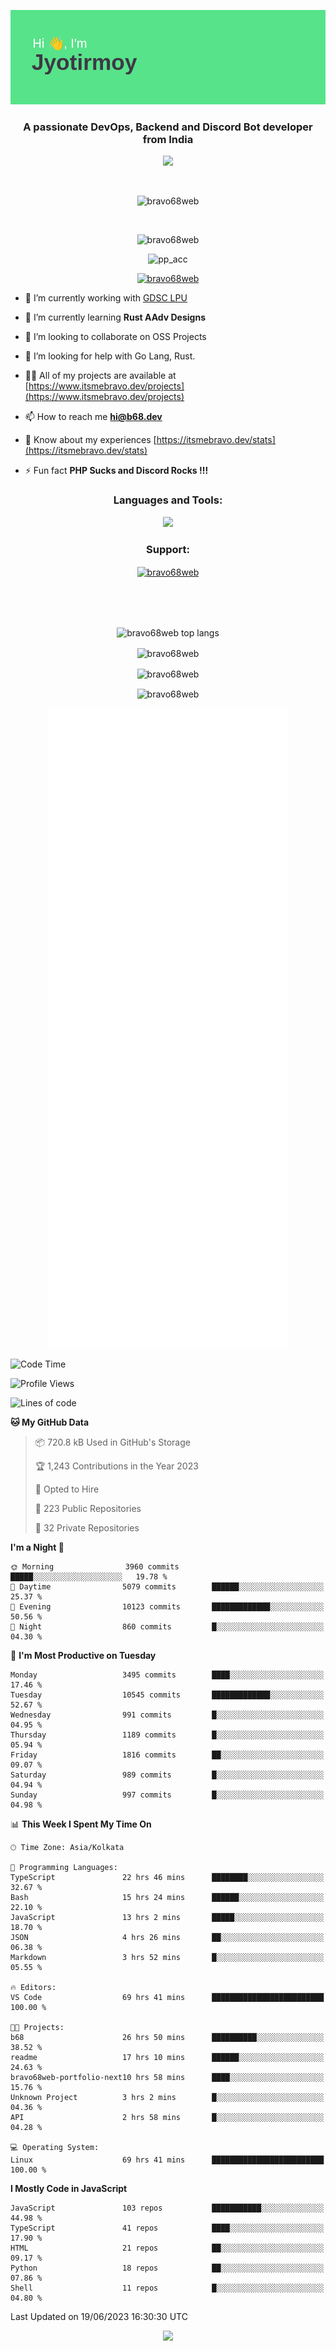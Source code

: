 <p align="center"><img src="header.png"></p>
<h3 align="center">A passionate DevOps, Backend and Discord Bot developer from India</h3>

<p align="center"><a href="https://discord.com/users/457039372009865226"><img src="https://lanyard-profile-readme.vercel.app/api/457039372009865226"></a></p>
                           
<br>
<p align="center"> <img src="https://komarev.com/ghpvc/?username=bravo68web&label=Profile%20views&color=0e75b6&style=flat" alt="bravo68web" /> </p>
<br>


<p align="center"><img src="https://github-profile-trophy.vercel.app/?username=bravo68web&theme=discord&column=3&row=2" alt="bravo68web" /> </p>
<p align="center"><img src="https://osu-embed.b68dev.xyz/pp_acc" alt="pp_acc" /> </p>

<p align="center"> <a href="https://twitter.com/bravo68web" target="blank"><img src="https://img.shields.io/twitter/follow/bravo68web?logo=twitter&style=for-the-badge" alt="bravo68web" /></a> </p>

- 🔭 I’m currently working with [GDSC LPU](https://gdsclpu.live/)

- 🌱 I’m currently learning **Rust AAdv Designs**

- 👯 I’m looking to collaborate on OSS Projects

- 🤝 I’m looking for help with Go Lang, Rust.

- 👨‍💻 All of my projects are available at [https://www.itsmebravo.dev/projects](https://www.itsmebravo.dev/projects)

<!-- - 💬 Ask me about **DF Techs** -->

- 📫 How to reach me **hi@b68.dev**

- 📄 Know about my experiences [https://itsmebravo.dev/stats](https://itsmebravo.dev/stats)

- ⚡ Fun fact **PHP Sucks and Discord Rocks !!!**

<h3 align="center">Languages and Tools:</h3>
<p align="center"> 
<img src="https://skillicons.dev/icons?i=aws,bash,c,cs,cpp,cloudflare,css,dart,devto,discord,bots,docker,electron,ember,emotion,express,fastapi,figma,firebase,flask,gcp,git,github,githubactions,go,gitlab,graphql,heroku,html,ai,ipfs,js,jest,linux,md,mastodon,mongodb,neovim,netlify,nextjs,nginx,nodejs,postgres,postman,powershell,py,react,redis,regex,replit,rocket,rust,sqlite,mysql,stackoverflow,styledcomponents,supabase,sentry,solidity,svg,tailwind,tauri,twitter,ts,unity,v,vercel,vim,vite,wasm,webpack,workers&perline=8&theme=dark" />
</p>

<h3 align="center">Support:</h3>
<p align="center"><a href="https://www.buymeacoffee.com/bravo68web"> <img align="center" src="https://cdn.buymeacoffee.com/buttons/v2/default-yellow.png" height="50" width="210" alt="bravo68web" /></a></p><br><br>
<br>

<p align="center"> <img align="center" src="https://github-readme-stats-sync.vercel.app/api/top-langs?username=bravo68web&count_private=true&show_icons=true&theme=radical&border_radius=10&&langs_count=10&layout=compact" alt="bravo68web top langs" /></p>

<p align="center"> <img align="center" src="https://github-readme-stats-sync.vercel.app/api?username=bravo68web&count_private=true&show_icons=true&theme=radical&border_radius=10" alt="bravo68web" /></p>

<p align="center"> <img align="center" src="https://github-readme-streak-stats.herokuapp.com?user=bravo68web&theme=dracula&hide_border=true" alt="bravo68web" /></p>

<p align="center"> <img align="center" src="https://github-readme-stats-sync.vercel.app/api/wakatime?username=bravo68web&count_private=true&show_icons=true&theme=aura_dark&border_radius=10&&langs_count=10&layout=compact&range=last_7_days" alt="bravo68web" /></p>

<p align="center"><img src="https://raw.githubusercontent.com/BRAVO68WEB/BRAVO68WEB/master/github-metrics.svg"></p>

<!--START_SECTION:waka-->
![Code Time](http://img.shields.io/badge/Code%20Time-4%2C939%20hrs%2058%20mins-blue)

![Profile Views](http://img.shields.io/badge/Profile%20Views-22-blue)

![Lines of code](https://img.shields.io/badge/From%20Hello%20World%20I%27ve%20Written-59.5%20million%20lines%20of%20code-blue)

**🐱 My GitHub Data** 

> 📦 720.8 kB Used in GitHub's Storage 
 > 
> 🏆 1,243 Contributions in the Year 2023
 > 
> 💼 Opted to Hire
 > 
> 📜 223 Public Repositories 
 > 
> 🔑 32 Private Repositories 
 > 
**I'm a Night 🦉** 

```text
🌞 Morning                3960 commits        █████░░░░░░░░░░░░░░░░░░░░   19.78 % 
🌆 Daytime                5079 commits        ██████░░░░░░░░░░░░░░░░░░░   25.37 % 
🌃 Evening                10123 commits       █████████████░░░░░░░░░░░░   50.56 % 
🌙 Night                  860 commits         █░░░░░░░░░░░░░░░░░░░░░░░░   04.30 % 
```
📅 **I'm Most Productive on Tuesday** 

```text
Monday                   3495 commits        ████░░░░░░░░░░░░░░░░░░░░░   17.46 % 
Tuesday                  10545 commits       █████████████░░░░░░░░░░░░   52.67 % 
Wednesday                991 commits         █░░░░░░░░░░░░░░░░░░░░░░░░   04.95 % 
Thursday                 1189 commits        █░░░░░░░░░░░░░░░░░░░░░░░░   05.94 % 
Friday                   1816 commits        ██░░░░░░░░░░░░░░░░░░░░░░░   09.07 % 
Saturday                 989 commits         █░░░░░░░░░░░░░░░░░░░░░░░░   04.94 % 
Sunday                   997 commits         █░░░░░░░░░░░░░░░░░░░░░░░░   04.98 % 
```


📊 **This Week I Spent My Time On** 

```text
🕑︎ Time Zone: Asia/Kolkata

💬 Programming Languages: 
TypeScript               22 hrs 46 mins      ████████░░░░░░░░░░░░░░░░░   32.67 % 
Bash                     15 hrs 24 mins      ██████░░░░░░░░░░░░░░░░░░░   22.10 % 
JavaScript               13 hrs 2 mins       █████░░░░░░░░░░░░░░░░░░░░   18.70 % 
JSON                     4 hrs 26 mins       ██░░░░░░░░░░░░░░░░░░░░░░░   06.38 % 
Markdown                 3 hrs 52 mins       █░░░░░░░░░░░░░░░░░░░░░░░░   05.55 % 

🔥 Editors: 
VS Code                  69 hrs 41 mins      █████████████████████████   100.00 % 

🐱‍💻 Projects: 
b68                      26 hrs 50 mins      ██████████░░░░░░░░░░░░░░░   38.52 % 
readme                   17 hrs 10 mins      ██████░░░░░░░░░░░░░░░░░░░   24.63 % 
bravo68web-portfolio-next10 hrs 58 mins      ████░░░░░░░░░░░░░░░░░░░░░   15.76 % 
Unknown Project          3 hrs 2 mins        █░░░░░░░░░░░░░░░░░░░░░░░░   04.36 % 
API                      2 hrs 58 mins       █░░░░░░░░░░░░░░░░░░░░░░░░   04.28 % 

💻 Operating System: 
Linux                    69 hrs 41 mins      █████████████████████████   100.00 % 
```

**I Mostly Code in JavaScript** 

```text
JavaScript               103 repos           ███████████░░░░░░░░░░░░░░   44.98 % 
TypeScript               41 repos            ████░░░░░░░░░░░░░░░░░░░░░   17.90 % 
HTML                     21 repos            ██░░░░░░░░░░░░░░░░░░░░░░░   09.17 % 
Python                   18 repos            ██░░░░░░░░░░░░░░░░░░░░░░░   07.86 % 
Shell                    11 repos            █░░░░░░░░░░░░░░░░░░░░░░░░   04.80 % 
```




 Last Updated on 19/06/2023 16:30:30 UTC
<!--END_SECTION:waka-->

<p align="center"><img src="https://bravo68web.me/images/header_.png"></p>


